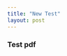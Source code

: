 ```yaml
---
title: "New Test"
layout: post
---
```


### Test pdf

 
 <object data="{{ site.url }}{{ site.baseurl }}/_assets/LatexSymbols.pdf" width="1000" height="1000" type="application/pdf"></object>
